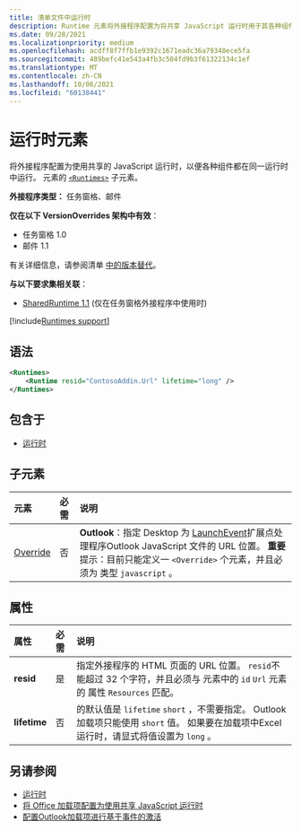 ```yaml
---
title: 清单文件中运行时
description: Runtime 元素将外接程序配置为将共享 JavaScript 运行时用于其各种组件，例如功能区、任务窗格、自定义函数。
ms.date: 09/28/2021
ms.localizationpriority: medium
ms.openlocfilehash: acdff8f7ffb1e9392c1671eadc36a79348ece5fa
ms.sourcegitcommit: 489befc41e543a4fb3c504fd9b3f61322134c1ef
ms.translationtype: MT
ms.contentlocale: zh-CN
ms.lasthandoff: 10/06/2021
ms.locfileid: "60138441"
---
```

# <a name="runtime-element"></a>运行时元素

将外接程序配置为使用共享的 JavaScript 运行时，以便各种组件都在同一运行时中运行。 元素的 [`<Runtimes>`](runtimes.md) 子元素。

**外接程序类型：** 任务窗格、邮件

**仅在以下 VersionOverrides 架构中有效**：

 - 任务窗格 1.0
 - 邮件 1.1

有关详细信息，请参阅清单 [中的版本替代](../../develop/add-in-manifests.md#version-overrides-in-the-manifest)。

**与以下要求集相关联**：

- [SharedRuntime 1.1](../requirement-sets/shared-runtime-requirement-sets.md) (仅在任务窗格外接程序中使用时) 

[!include[Runtimes support](../../includes/runtimes-note.md)]

## <a name="syntax"></a>语法

```XML
<Runtimes>
    <Runtime resid="ContosoAddin.Url" lifetime="long" />
</Runtimes>
```

## <a name="contained-in"></a>包含于

- [运行时](runtimes.md)

## <a name="child-elements"></a>子元素

|  元素 |  必需  |  说明  |
|:-----|:-----|:-----|
| [Override](override.md) | 否 | **Outlook**：指定 Desktop 为 [LaunchEvent](../../reference/manifest/extensionpoint.md#launchevent)扩展点处理程序Outlook JavaScript 文件的 URL 位置。 **重要** 提示：目前只能定义一 `<Override>` 个元素，并且必须为 类型 `javascript` 。|

## <a name="attributes"></a>属性

|  属性  |  必需  |  说明  |
|:-----|:-----|:-----|
|  **resid**  |  是  | 指定外接程序的 HTML 页面的 URL 位置。 `resid`不能超过 32 个字符，并且必须与 元素中的 `id` `Url` 元素的 属性 `Resources` 匹配。 |
|  **lifetime**  |  否  | 的默认值是 `lifetime` `short` ，不需要指定。 Outlook加载项只能使用 `short` 值。 如果要在加载项中Excel运行时，请显式将值设置为 `long` 。 |

## <a name="see-also"></a>另请参阅

- [运行时](runtimes.md)
- [将 Office 加载项配置为使用共享 JavaScript 运行时](../../develop/configure-your-add-in-to-use-a-shared-runtime.md)
- [配置Outlook加载项进行基于事件的激活](../../outlook/autolaunch.md)
